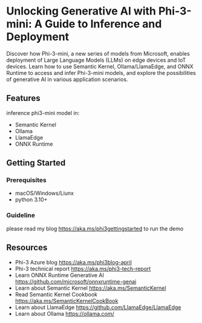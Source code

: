 # Unlocking Generative AI with Phi-3-mini: A Guide to Inference and Deployment

Discover how Phi-3-mini, a new series of models from Microsoft, enables deployment of Large Language Models (LLMs) on edge devices and IoT devices. Learn how to use Semantic Kernel, Ollama/LlamaEdge, and ONNX Runtime to access and infer Phi-3-mini models, and explore the possibilities of generative AI in various application scenarios.

## Features

inference phi3-mini model in:

* Semantic Kernel
* Ollama
* LlamaEdge
* ONNX Runtime

## Getting Started

### Prerequisites

- macOS/Windows/Liunx
- python 3.10+

### Guideline

please read my blog https://aka.ms/phi3gettingstarted  to run the demo 


## Resources

- Phi-3 Azure blog https://aka.ms/phi3blog-april
- Phi-3 technical report https://aka.ms/phi3-tech-report
- Learn ONNX Runtime Generative AI https://github.com/microsoft/onnxruntime-genai
- Learn  about  Semantic Kernel https://aka.ms/SemanticKernel
- Read Semantic Kernel Cookbook https://aka.ms/SemanticKernelCookBook
- Learn about LlamaEdge https://github.com/LlamaEdge/LlamaEdge
- Learn about Ollama https://ollama.com/
